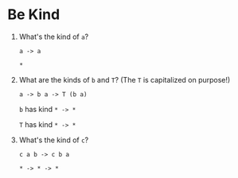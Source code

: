 # Be Kind

1. What's the kind of `a`?

   `a -> a`

   `*`

2. What are the kinds of `b` and `T`? (The `T` is capitalized on purpose!)

   `a -> b a -> T (b a)`

   `b` has kind `* -> *`

   `T` has kind `* -> *`

3. What's the kind of `c`?

   `c a b -> c b a`

   `* -> * -> *`
